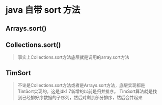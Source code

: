 # java 自带 sort 方法
## Arrays.sort()

## Collections.sort()
>事实上Collections.sort方法底层就是调用的array.sort方法

## TimSort
>不论是Collections.sort方法或者是Arrays.sort方法，底层实现都是TimSort实现的，这是jdk1.7新增的以前是归并排序。
TimSort算法就是找到已经排好序数据的子序列，然后对剩余部分排序，然后合并起来
